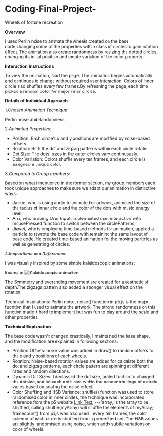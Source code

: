 # Coding-Final-Project-
Wheels of fortune recreation

**Overview**

I used Perlin noise to animate the wheels created on the base code,changing some of the properties within class of circles to gain rotation effect. The animation also create randomness by resizing the dotted circles, changing its initial position and create variation of the color property.

**Interaction Instructions**

To view the animation, load the page. The animation begins automatically and continues to change without required user interaction. Colors of inner circle also shuffles every few frames.By refreshing the page, each time picked a random color for major inner circles.

**Details of Individual Approach**
 
1._Chosen Animation Technique_: 

Perlin noise and Randomness

2._Animated Properties_:
- Position: Each circle’s x and y positions are modified by noise-based offsets.
- Rotation: Both the dot and zigzag patterns within each circle rotate.
- Dot Size: The dots’ sizes in the outer circles vary continuously.
- Color Variation: Colors shuffle every ten frames, and each circle is assigned a unique color.

3._Compared to Group members_:

Based on what I mentioned in the former section, my group members each took unique approaches to make sure we adapt our animation in distinctive ways.

- Jackie, who is using audio to animate her artwork, animated the size of the radius of inner circle and the color of the dots with music energy level;
- Ann, who is doing User Input, implemented user interaction with mousePressed function to switch between the circlePatterns;
- Jiawei, who is employing time-based methods for animation, applied a particle to rewrote the base code with remaining the same layout of base code. He created time-based animation for the moving particles as well as generating of circles.
 

4._Inspirations and References_:

I was visually inspired by some simple kaleidoscopic animations: 


Example: 
![Kaleidoscopic animation](https://img1.picmix.com/output/stamp/normal/7/7/4/2/2282477_b61a5.gif)

The Symmetry and everending movement are created for a aesthetic of depth.The zigzags pattern also added a stronger visual effect on the rotation.

Technical Inspirations: Perlin noise, noise() function in p5.js is the major fucntion that I used to animate the artwork. The strong randomness on this function made it hard to implement but was fun to play around the scale and other properties.

**Technical Explanation**

The base code wasn't changed drastically, I maintained the base shape, and the modification are explained in following sections:
- Position Offsets: noise value was added in draw() to random offsets to the x and y positions of each wheels.
- Rotation: Noise-based rotation values are added for calculate both the dot and zigzag patterns, each circle pattern are spinning at different rates and random directions.
- Dynamic Dot Sizes: I declassed the dot size, added fuction to changed the dotsize, and let each dot’s size within the concentric rings of a circle varies based on scaling the noise effect.
- Color Shuffling and HSB Variance: 
shuffle() function was used to store randomised color in inner circles, the technique was incorporated reference from the p5 website [Link Text](https://p5js.org/reference/p5/shuffle/), ---'array, is the array to be shuffled, calling shuffle(myArray) will shuffle the elements of myArray;' 
framecount() from p5js was also used：every ten frames, the color scheme of each circle is shuffled from a predefined set. The HSB values are slightly randomis\ed using noise, which adds subtle variations on color of wheels.
